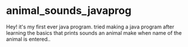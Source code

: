 # animal_sounds_javaprog
Hey!  it's my first ever java program.
tried making a java program after learning the basics that prints sounds an animal make when name of the animal is entered..
